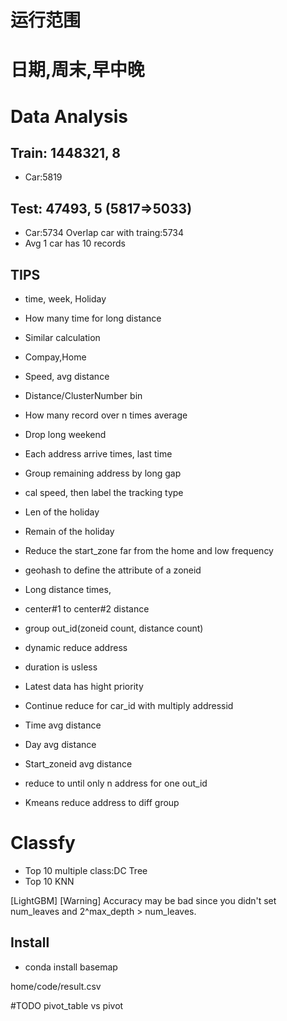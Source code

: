 # 运行范围

# 日期,周末,早中晚


# Data Analysis
## Train: 1448321, 8
* Car:5819

## Test: 47493, 5 (5817=>5033)
* Car:5734 Overlap car with traing:5734
* Avg 1 car has 10 records

## TIPS
* time, week, Holiday
* How many time for long distance
* Similar calculation
* Compay,Home
* Speed, avg distance 
* Distance/ClusterNumber bin
* How many record over n times average
* Drop long weekend
* Each address arrive times, last time
* Group remaining address by long gap
* cal speed, then label the tracking type
* Len of the holiday
* Remain of the holiday 
* Reduce the start_zone far from the home and low frequency
* geohash to define the attribute of a zoneid
* Long distance times, 
* center#1 to center#2 distance
* group out_id(zoneid count, distance count)
* dynamic reduce address
* duration is usless
* Latest data has hight priority

* Continue reduce for car_id with multiply addressid
* Time avg distance
* Day avg distance
* Start_zoneid avg distance
* reduce to until only n address for one out_id
* Kmeans reduce address to diff group

# Classfy
* Top 10 multiple class:DC Tree
* Top 10 KNN



[LightGBM] [Warning] Accuracy may be bad since you didn't set num_leaves and 2^max_depth > num_leaves.


## 

## Install
* conda install basemap

home/code/result.csv


#TODO
pivot_table vs pivot
